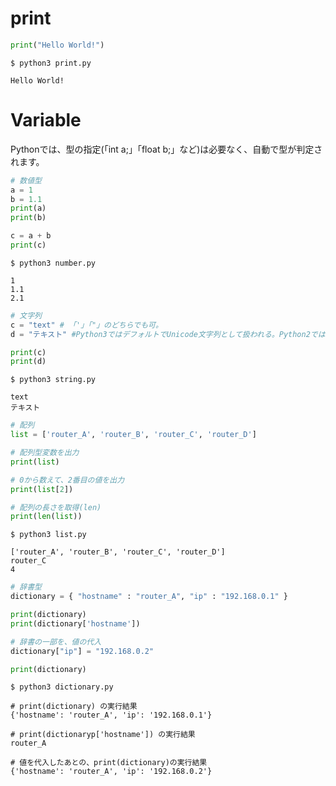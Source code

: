 # print

```python
print("Hello World!")
```

```
$ python3 print.py

Hello World!
```

# Variable

Pythonでは、型の指定(「int a;」「float b;」など)は必要なく、自動で型が判定されます。

```python
# 数値型
a = 1
b = 1.1
print(a)
print(b)

c = a + b
print(c)
```

```
$ python3 number.py

1
1.1
2.1
```

```python
# 文字列
c = "text" # 「'」「"」のどちらでも可。
d = "テキスト" #Python3ではデフォルトでUnicode文字列として扱われる。Python2ではu"テキスト"と明示する必要あり。

print(c)
print(d)
```

```
$ python3 string.py

text
テキスト
```


```python
# 配列
list = ['router_A', 'router_B', 'router_C', 'router_D']

# 配列型変数を出力
print(list)

# 0から数えて、2番目の値を出力
print(list[2])

# 配列の長さを取得(len)
print(len(list))
```

```
$ python3 list.py

['router_A', 'router_B', 'router_C', 'router_D']
router_C
4
```

```python
# 辞書型
dictionary = { "hostname" : "router_A", "ip" : "192.168.0.1" } 

print(dictionary)
print(dictionary['hostname'])

# 辞書の一部を、値の代入
dictionary["ip"] = "192.168.0.2"

print(dictionary)
```

```
$ python3 dictionary.py

# print(dictionary) の実行結果
{'hostname': 'router_A', 'ip': '192.168.0.1'}

# print(dictionaryp['hostname']) の実行結果
router_A

# 値を代入したあとの、print(dictionary)の実行結果
{'hostname': 'router_A', 'ip': '192.168.0.2'}
```